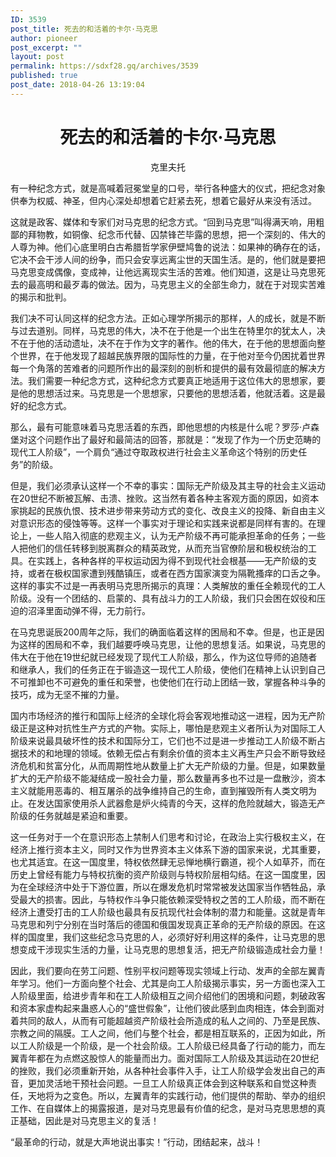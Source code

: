 ```yaml
---
ID: 3539
post_title: 死去的和活着的卡尔·马克思
author: pioneer
post_excerpt: ""
layout: post
permalink: https://sdxf28.gq/archives/3539
published: true
post_date: 2018-04-26 13:19:04
---
```

<h1 style="text-align: center;">死去的和活着的卡尔·马克思</h1>
<p style="text-align: center;">克里夫托</p>
有一种纪念方式，就是高喊着冠冕堂皇的口号，举行各种盛大的仪式，把纪念对象供奉为权威、神圣，但内心深处却想着它赶紧去死，想着它最好从来没有活过。

这就是政客、媒体和专家们对马克思的纪念方式。“回到马克思”叫得满天响，用粗鄙的拜物教，如铜像、纪念币代替、囚禁锋芒毕露的思想，把一个深刻的、伟大的人尊为神。他们心底里明白古希腊哲学家伊壁鸠鲁的说法：如果神的确存在的话，它决不会干涉人间的纷争，而只会安享远离尘世的天国生活。是的，他们就是要把马克思变成偶像，变成神，让他远离现实生活的苦难。他们知道，这是让马克思死去的最高明和最歹毒的做法。因为，马克思主义的全部生命力，就在于对现实苦难的揭示和批判。

我们决不可认同这样的纪念方法。正如心理学所揭示的那样，人的成长，就是不断与过去道别。同样，马克思的伟大，决不在于他是一个出生在特里尔的犹太人，决不在于他的活动遗址，决不在于作为文字的著作。他的伟大，在于他的思想面向整个世界，在于他发现了超越民族界限的国际性的力量，在于他对至今仍困扰着世界每一个角落的苦难者的问题所作出的最深刻的剖析和提供的最有效最彻底的解决方法。我们需要一种纪念方式，这种纪念方式要真正地适用于这位伟大的思想家，要是他的思想活过来。马克思是一个思想家，只要他的思想活着，他就活着。这是最好的纪念方式。

那么，最有可能意味着马克思活着的东西，即他思想的内核是什么呢？罗莎·卢森堡对这个问题作出了最好和最简洁的回答，那就是：“发现了作为一个历史范畴的现代工人阶级”，一个肩负“通过夺取政权进行社会主义革命这个特别的历史任务”的阶级。

但是，我们必须承认这样一个不幸的事实：国际无产阶级及其主导的社会主义运动在20世纪不断被瓦解、击溃、挫败。这当然有着各种主客观方面的原因，如资本家挑起的民族仇恨、技术进步带来劳动方式的变化、改良主义的投降、新自由主义对意识形态的侵蚀等等。这样一个事实对于理论和实践来说都是同样有害的。在理论上，一些人陷入彻底的悲观主义，认为无产阶级不再可能承担革命的任务；一些人把他们的信任转移到脱离群众的精英政党，从而充当官僚阶层和极权统治的工具。在实践上，各种各样的平权运动因为得不到现代社会根基——无产阶级的支持，或者在极权国家遭到残酷镇压，或者在西方国家演变为隔靴搔痒的口舌之争。这样的事实不过是一再表明马克思所揭示的真理：人类解放的重任全赖现代的工人阶级。没有一个团结的、启蒙的、具有战斗力的工人阶级，我们只会困在奴役和压迫的沼泽里面动弹不得，无力前行。

在马克思诞辰200周年之际，我们的确面临着这样的困局和不幸。但是，也正是因为这样的困局和不幸，我们越要呼唤马克思，让他的思想复活。如果说，马克思的伟大在于他在19世纪就已经发现了现代工人阶级，那么，作为这位导师的追随者和继承人，我们的任务正在于锻造这一现代工人阶级，使他们在精神上认识到自己不可推卸也不可避免的重任和荣誉，也使他们在行动上团结一致，掌握各种斗争的技巧，成为无坚不摧的力量。

国内市场经济的推行和国际上经济的全球化将会客观地推动这一进程，因为无产阶级正是这种对抗性生产方式的产物。实际上，哪怕是悲观主义者所认为对国际工人阶级来说最具破坏性的技术和国际分工，它们也不过是进一步推动工人阶级不断占据技术的和地理的领域。依赖无偿占有剩余价值的资本主义再生产只会不断导致经济危机和贫富分化，从而周期性地从数量上扩大无产阶级的力量。但是，如果数量扩大的无产阶级不能凝结成一股社会力量，那么数量再多也不过是一盘散沙，资本主义就能用恶毒的、相互屠杀的战争维持自己的生命，直到摧毁所有人类文明为止。在发达国家使用杀人武器愈是炉火纯青的今天，这样的危险就越大，锻造无产阶级的任务就越是紧迫和重要。

这一任务对于一个在意识形态上禁制人们思考和讨论，在政治上实行极权主义，在经济上推行资本主义，同时又作为世界资本主义体系下游的国家来说，尤其重要，也尤其适宜。在这一国度里，特权依然肆无忌惮地横行霸道，视个人如草芥，而在历史上曾经有能力与特权抗衡的资产阶级则与特权阶层相勾结。在这一国度里，因为在全球经济中处于下游位置，所以在爆发危机时常常被发达国家当作牺牲品，承受最大的损害。因此，与特权作斗争只能依赖深受特权之苦的工人阶级，而不断在经济上遭受打击的工人阶级也最具有反抗现代社会体制的潜力和能量。这就是青年马克思和列宁分别在当时落后的德国和俄国发现真正革命的无产阶级的原因。在这样的国度里，我们这些纪念马克思的人，必须好好利用这样的条件，让马克思的思想变成干涉现实生活的力量，让马克思的思想复活，把无产阶级锻造成社会力量！

因此，我们要向在劳工问题、性别平权问题等现实领域上行动、发声的全部左翼青年学习。他们一方面向整个社会、尤其是向工人阶级揭示事实，另一方面也深入工人阶级里面，给进步青年和在工人阶级相互之间介绍他们的困境和问题，刺破政客和资本家虚构起来蛊惑人心的“盛世假象”，让他们彼此感到血肉相连，体会到面对着共同的敌人，从而有可能超越资产阶级社会所造成的私人之间的、乃至是民族、宗教之间的隔膜。工人之间，他们与整个社会，都是相互联系的，正因为如此，所以工人阶级是一个阶级，是一个社会阶级。工人阶级已经具备了行动的能力，而左翼青年都在为点燃这股惊人的能量而出力。面对国际工人阶级及其运动在20世纪的挫败，我们必须重新开始，从各种社会事件入手，让工人阶级学会发出自己的声音，更加灵活地干预社会问题。一旦工人阶级真正体会到这种联系和自觉这种责任，天地将为之变色。所以，左翼青年的实践行动，他们提供的帮助、举办的组织工作、在自媒体上的揭露报道，是对马克思最有价值的纪念，是对马克思思想的真正基础，因此是对马克思主义的复活！

“最革命的行动，就是大声地说出事实！”行动，团结起来，战斗！